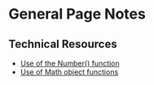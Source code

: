 # General Page Notes

## Technical Resources

- [Use of the Number() function](https://www.dyn-web.com/javascript/type/)
- [Use of Math object functions](https://www.w3schools.com/js/js_random.asp)
